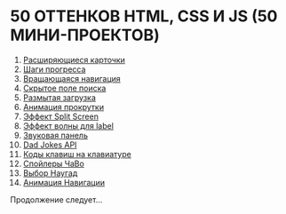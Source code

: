 <h1>50 ОТТЕНКОВ HTML, CSS И JS (50 МИНИ-ПРОЕКТОВ)</h1>
<ol>
	<li><a href="https://vladislavkoronchik.github.io/50-shades-of-html-css-js/expanding-cards">Расширяющиеся карточки</a></li>
	<li><a href="https://vladislavkoronchik.github.io/50-shades-of-html-css-js/progress-steps">Шаги прогресса</a></li>
	<li><a href="https://vladislavkoronchik.github.io/50-shades-of-html-css-js/rotating-nav-animation">Вращающаяся навигация</a></li>
	<li><a href="https://vladislavkoronchik.github.io/50-shades-of-html-css-js/hidden-search">Скрытое поле поиска</a></li>
	<li><a href="https://vladislavkoronchik.github.io/50-shades-of-html-css-js/blurry-loading">Размытая загрузка</a></li>
	<li><a href="https://vladislavkoronchik.github.io/50-shades-of-html-css-js/scroll-animation">Анимация прокрутки</a></li>
	<li><a href="https://vladislavkoronchik.github.io/50-shades-of-html-css-js/split-screen-effect">Эффект Split Screen</a></li>
	<li><a href="https://vladislavkoronchik.github.io/50-shades-of-html-css-js/label-wave-effect">Эффект волны для label</a></li>
	<li><a href="https://vladislavkoronchik.github.io/50-shades-of-html-css-js/sound-board">Звуковая панель</a></li>
	<li><a href="https://vladislavkoronchik.github.io/50-shades-of-html-css-js/dad-jokes">Dad Jokes API</a></li>
	<li><a href="https://vladislavkoronchik.github.io/50-shades-of-html-css-js/event-keycodes">Коды клавиш на клавиатуре</a></li>
	<li><a href="https://vladislavkoronchik.github.io/50-shades-of-html-css-js/faq-spoilers">Спойлеры ЧаВо</a></li>
	<li><a href="https://vladislavkoronchik.github.io/50-shades-of-html-css-js/random-choice-picker">Выбор Наугад</a></li>
	<li><a href="https://vladislavkoronchik.github.io/50-shades-of-html-css-js/animated-navigation">Анимация Навигации</a></li>
</ol>
<p>Продолжение следует...</p>
